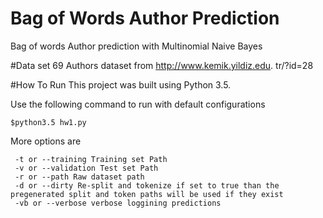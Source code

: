# Bag of Words Author Prediction
Bag of words Author prediction with Multinomial Naive Bayes

#Data set
69 Authors dataset from http://www.kemik.yildiz.edu. tr/?id=28

#How To Run
This project was built using Python 3.5. 

Use the following command to run with default configurations
```
$python3.5 hw1.py 
```

More options are
```
 -t or --training Training set Path
 -v or --validation Test set Path
 -r or --path Raw dataset path
 -d or --dirty Re-split and tokenize if set to true than the pregenerated split and token paths will be used if they exist
 -vb or --verbose verbose loggining predictions
```

